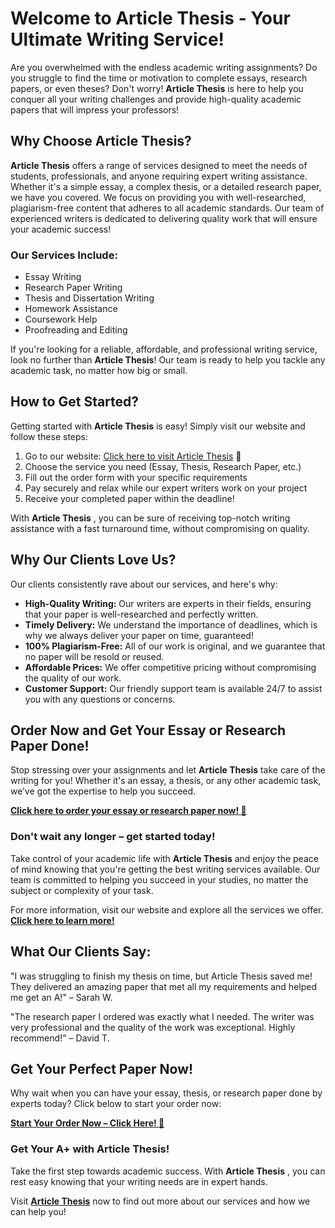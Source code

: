 # Welcome to Article Thesis - Your Ultimate Writing Service!

Are you overwhelmed with the endless academic writing assignments? Do you struggle to find the time or motivation to complete essays, research papers, or even theses? Don't worry! **Article Thesis** is here to help you conquer all your writing challenges and provide high-quality academic papers that will impress your professors!

## Why Choose Article Thesis?

**Article Thesis** offers a range of services designed to meet the needs of students, professionals, and anyone requiring expert writing assistance. Whether it's a simple essay, a complex thesis, or a detailed research paper, we have you covered. We focus on providing you with well-researched, plagiarism-free content that adheres to all academic standards. Our team of experienced writers is dedicated to delivering quality work that will ensure your academic success!

### Our Services Include:

- Essay Writing
- Research Paper Writing
- Thesis and Dissertation Writing
- Homework Assistance
- Coursework Help
- Proofreading and Editing

If you're looking for a reliable, affordable, and professional writing service, look no further than **Article Thesis**! Our team is ready to help you tackle any academic task, no matter how big or small.

## How to Get Started?

Getting started with **Article Thesis** is easy! Simply visit our website and follow these steps:

1. Go to our website: [Click here to visit Article Thesis](https://tinyurl.com/topessay?keyword=article+thesis) 🚀
2. Choose the service you need (Essay, Thesis, Research Paper, etc.)
3. Fill out the order form with your specific requirements
4. Pay securely and relax while our expert writers work on your project
5. Receive your completed paper within the deadline!

With **Article Thesis** , you can be sure of receiving top-notch writing assistance with a fast turnaround time, without compromising on quality.

## Why Our Clients Love Us?

Our clients consistently rave about our services, and here's why:

- **High-Quality Writing:** Our writers are experts in their fields, ensuring that your paper is well-researched and perfectly written.
- **Timely Delivery:** We understand the importance of deadlines, which is why we always deliver your paper on time, guaranteed!
- **100% Plagiarism-Free:** All of our work is original, and we guarantee that no paper will be resold or reused.
- **Affordable Prices:** We offer competitive pricing without compromising the quality of our work.
- **Customer Support:** Our friendly support team is available 24/7 to assist you with any questions or concerns.

## Order Now and Get Your Essay or Research Paper Done!

Stop stressing over your assignments and let **Article Thesis** take care of the writing for you! Whether it's an essay, a thesis, or any other academic task, we’ve got the expertise to help you succeed.

[**Click here to order your essay or research paper now! 🎯**](https://tinyurl.com/topessay?keyword=article+thesis)

### Don't wait any longer – get started today!

Take control of your academic life with **Article Thesis** and enjoy the peace of mind knowing that you're getting the best writing services available. Our team is committed to helping you succeed in your studies, no matter the subject or complexity of your task.

For more information, visit our website and explore all the services we offer. [**Click here to learn more!**](https://tinyurl.com/topessay?keyword=article+thesis)

## What Our Clients Say:

"I was struggling to finish my thesis on time, but Article Thesis saved me! They delivered an amazing paper that met all my requirements and helped me get an A!" – Sarah W.

"The research paper I ordered was exactly what I needed. The writer was very professional and the quality of the work was exceptional. Highly recommend!" – David T.

## Get Your Perfect Paper Now!

Why wait when you can have your essay, thesis, or research paper done by experts today? Click below to start your order now:

[**Start Your Order Now – Click Here! 🎉**](https://tinyurl.com/topessay?keyword=article+thesis)

### Get Your A+ with Article Thesis!

Take the first step towards academic success. With **Article Thesis** , you can rest easy knowing that your writing needs are in expert hands.

Visit [**Article Thesis**](https://tinyurl.com/topessay?keyword=article+thesis) now to find out more about our services and how we can help you!
